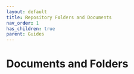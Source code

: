 ```yaml
---
layout: default
title: Repository Folders and Documents
nav_order: 1
has_children: true
parent: Guides
---
```


<!--© 2024 Laserfiche.
See LICENSE-DOCUMENTATION and LICENSE-CODE in the project root for license information.-->

# Documents and Folders

